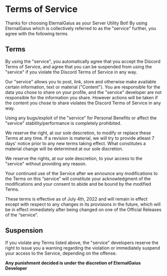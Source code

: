 # Terms of Service
Thanks for choosing EternalGaius as your Server Utility Bot! By using EternalGaius which is collectively referred to as the "service" further, you agree with the following terms
 
## Terms
By using the "service", you automatically agree that you accept the Discord Terms of Service, and agree that you can be suspended from using the "service" if you violate the Discord Terms of Service in any way.

Our "service" allows you to post, link, store and otherwise make available certain information, text or material ("Content"). You are responsible for the data you chose to share on your profile, and the "service" developer are not responsible for the information you share. However actions will be taken if the content you chose to share violates the Discord Terms of Service in any way.

Using any bugs/exploit of the "service" for Personal Benefits or affect the "service" stability/performance is completely prohibited.

We reserve the right, at our sole descretion, to modify or replace these Terms at any time. If a revision is material, we will try to provide atleast 7 days' notice prior to any new terms taking effect. What constitutes a material change will be determined at our sole discretion.

We reserve the rights, at our sole descretion, to your access to the "service" without providing any reason.

Your continued use of the Service after we announce any modifications to the Terms on this “service” will constitute your acknowledgment of the modifications and your consent to abide and be bound by the modified Terms.

These terms is effective as of July 4th, 2022 and will remain in effect except with respect to any changes in its provisions in the future, which will be in effect immediately after being changed on one of the Official Releases of the “service”.
 
## Suspension
If you violate any Terms listed above, the "service" developers reserve the right to issue you a warning regarding the violation or immediately suspend your access to the Service, depending on the offense.

**Any punishment decided is under the discretion of EternalGaius Developer**

